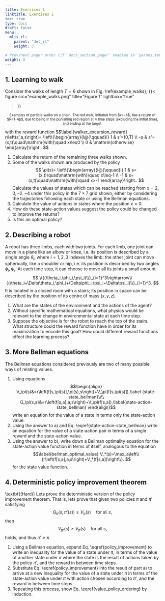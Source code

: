 ```yaml
---
title: Exercises 1
linktitle: Exercises 1
toc: true
type: docs
draft: false
menu:
  mlis_rl:
    parent: "det_rl"
    weight: 3

# Prev/next pager order (if `docs_section_pager` enabled in `params.toml`)
weight: 3
---
```


## 1. Learning to walk
Consider the walks of length $T=6$ shown in Fig. \ref{example_walks},
{{< 
figure src="example_walks.png" 
title="Figure 1" 
lightbox="true" 
>}}
<p style="text-align: center; font-size:80%">
Examples of particle walks on a chain. The red walk, initiated from $x=-4$, has a return of $R=1-4p$, due to being in the punishing red region at 4 time steps (excluding the initial time), and ending at the target.
</p>
with the reward function
$$\label{walker_excursion_reward}
r\left(s',a,s\right)=
\left\{\begin{array}{l@{\qquad}l}
1 & s'=(0,T) \\
-p & s'=(x,t)\quad\mathrm{with}\quad x\leq0 \\
0 & \mathrm{otherwise}
\end{array}\right..
$$

1.  Calculate the return of the remaining three walks shown.
2.  Some of the walks shown are produced by the policy
    $$
    \pi(s)=
    \left\{\begin{array}{l@{\qquad}l}
    1 & s=(x,t)\quad\mathrm{with}\quad x\leq-1 \\
    -1 & s=(x,t)\quad\mathrm{with}\quad x>-1
    \end{array}\right..
    $$
    Calculate the values of states which can be reached starting from $x=2,0,-2,-4$ under this policy in the $7\times7$ grid shown, either by considering the trajectories following each state or using the Bellman equations.
3.  Calculate the value of actions in states where the position $x=0$.
4.  How do these state-action values suggest the policy could be changed to 
    improve  the returns?
5.  Is this an optimal policy?

## 2. Describing a robot
A robot has three limbs, each with two joints.
For each limb, one joint can move in a plane like an elbow or knee, i.e. its position is described by a single angle $\theta_i$, where $i=1,2,3$ indexes the limb; the other joint can move spherically, like a shoulder or hip, i.e. its position is described by two angles $\phi_i,\psi_i$.
At each time step, it can choose to move all its joints a small amount
$$
\\{(\theta_i,\phi_i,\psi_i)\\}_{i=1}^3\rightarrow\\{(\theta_i+\Delta\theta_i,\phi_i+\Delta\phi_i,\psi_i+\Delta\psi_i)\\}_{i=1}^3.
$$
It is located in a closed room with a stairs; its position in space can be described by the position of its centre of mass $(x,y,z)$.
1.  What are the states of the environment and the actions of the agent?
2.  Without specific mathematical equations, what physics would be relevant to the change
    in environmental state at each time step.
3.  Suppose the objective is for the robot to reach the top of the stairs. 
    What structure could the reward function have in order for its maximization to encode this goal?
    How could different reward functions effect the learning process?

## 3. More Bellman equations
The Bellman equations considered previously are two of many possible ways of relating values.

1.  Using equations 
    $$\begin{align}
    V_\pi(s)&=r\left(f[s,\pi(s)],\pi(s),s\right)+V_\pi(f[s,\pi(s)]),\label  {state-state_bellman}\\\\
    Q_\pi(s,a)&=r\left(f[s,a],a,s\right)+V_\pi(f[s,a]),\label{state-action-state_bellman}
    \end{align}$$
    write an equation for the value of a state in terms only the state-action value.
2.  Using the answer to a) and Eq. \eqref{state-action-state_bellman} write an 
    equation for the value of a state-action pair in terms of a single reward and the  state-action value.
3.  Using the answer to b), write down a Bellman optimality equation for the  
    state-action value function in terms of itself, analogous to the equation
    $$\label{bellman_optimal_value}
    V_*(s)=\max_a\left\\{r\left(f[s,a],a,s\right)+V_*(f[s,a])\right\\}.
    $$ 
    for the state value function.

## 4. Deterministic policy improvement theorem
\textbf{(Hard)} Lets prove the deterministic version of the policy improvement theorem.
That is, lets prove that given two policies $\pi$ and $\pi'$ satisfying 
$$\label{policy_improvement}
Q_\pi(s,\pi'(s))\geq V_\pi(s)\quad\mathrm{for}\ \mathrm{all}\ s,
$$
then 
$$\label{value_policy_ordering}
V_{\pi'}(s)\geq V_{\pi}(s)\quad\mathrm{for}\ \mathrm{all}\ s,
$$
holds, and thus $\pi'\geq\pi$.
1.  Using a Bellman equation, expand Eq. \eqref{policy_improvement} to write an 
    inequality for the value of a state under $\pi$, in terms of the value of another state under $\pi$ where the state is the result of actions taken by the policy $\pi'$, and the reward in between time steps.
2.  Substitute Eq. \eqref{policy_improvement} into the result of part a) to arrive at a 
    new inequality for the value of a state under $\pi$ in terms of the state-action value under $\pi$ with action chosen according to $\pi'$, and the reward in between time steps.
3.  Repeating this process, show Eq. \eqref{value_policy_ordering} by induction.